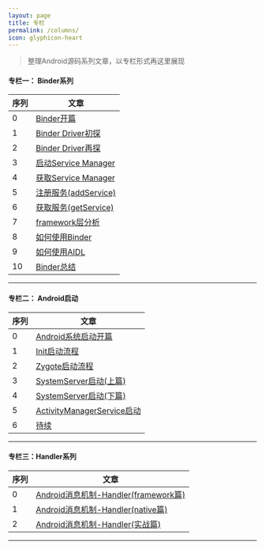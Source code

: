 ```yaml
---
layout: page
title: 专栏
permalink: /columns/
icon: glyphicon-heart
---
```


> 整理Android源码系列文章，以专栏形式再这里展现

#### 专栏一： Binder系列

|序列|文章|
|---|---|
|0|[Binder开篇](http://gityuan.com/2015/10/31/binder-prepare/)
|1|[Binder Driver初探](http://gityuan.com/2015/11/01/binder-driver/)
|2|[Binder Driver再探](http://gityuan.com/2015/11/02/binder-driver-2/)
|3|[启动Service Manager](http://gityuan.com/2015/11/07/binder-start-sm/)
|4|[获取Service Manager](http://gityuan.com/2015/11/08/binder-get-sm/)
|5|[注册服务(addService)](http://gityuan.com/2015/11/14/binder-add-service/)
|6|[获取服务(getService)](http://gityuan.com/2015/11/15/binder-get-service/)
|7|[framework层分析](http://gityuan.com/2015/11/21/binder-framework/)
|8|[如何使用Binder](http://gityuan.com/2015/11/22/binder-use/)
|9|[如何使用AIDL](http://gityuan.com/2015/11/23/binder-aidl/)
|10|[Binder总结](http://gityuan.com/2015/11/28/binder-summary/)

----------

#### 专栏二： Android启动

|序列|文章|
|---|---|
|0|[Android系统启动开篇](http://gityuan.com/2016/01/30/android-boot/)|
|1|[Init启动流程](http://gityuan.com/2016/02/05/android-init/)|
|2|[Zygote启动流程](http://gityuan.com/2016/02/13/android-zygote/)|
|3|[SystemServer启动(上篇)](http://gityuan.com/2016/02/14/android-system-server/)|
|4|[SystemServer启动(下篇)](http://gityuan.com/2016/02/20/android-system-server-2/)|
|5|[ActivityManagerService启动](http://gityuan.com/2016/02/21/activity-manager-service/)|
|6|[待续]()|


----------

#### 专栏三：Handler系列

|序列|文章|
|---|---|
|0|[Android消息机制-Handler(framework篇)](http://gityuan.com/2015/12/26/handler-message-framework/)
|1|[Android消息机制-Handler(native篇)](http://gityuan.com/2015/12/27/handler-message-native/)
|2|[Android消息机制-Handler(实战篇)](http://gityuan.com/2016/01/01/handler-message-usage/)

----------

